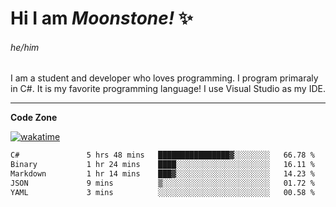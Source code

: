 
<!--
**MoonstoneStudios/MoonstoneStudios** is a ✨ _special_ ✨ repository because its `README.md` (this file) appears on your GitHub profile.

Here are some ideas to get you started:

- 🔭 I’m currently working on ...
- 🌱 I’m currently learning ...
- 👯 I’m looking to collaborate on ...
- 🤔 I’m looking for help with ...
- 💬 Ask me about ...
- 📫 How to reach me: ...
- 😄 Pronouns: ...
- ⚡ Fun fact: ...
-->

# Hi I am _Moonstone!_  ✨
###### he/him

I am a student and developer who loves programming.
I program primaraly in C#. It is my favorite programming language! I use Visual Studio as my IDE.

---

**Code Zone**


[![wakatime](https://wakatime.com/badge/user/35c755da-7226-42ef-89f9-892c03fbcf7e.svg?style=for-the-badge)](https://wakatime.com/@35c755da-7226-42ef-89f9-892c03fbcf7e)
<!--START_SECTION:waka-->

```txt
C#               5 hrs 48 mins   ████████████████▓░░░░░░░░   66.78 %
Binary           1 hr 24 mins    ████░░░░░░░░░░░░░░░░░░░░░   16.11 %
Markdown         1 hr 14 mins    ███▓░░░░░░░░░░░░░░░░░░░░░   14.23 %
JSON             9 mins          ▒░░░░░░░░░░░░░░░░░░░░░░░░   01.72 %
YAML             3 mins          ░░░░░░░░░░░░░░░░░░░░░░░░░   00.58 %
```

<!--END_SECTION:waka-->

